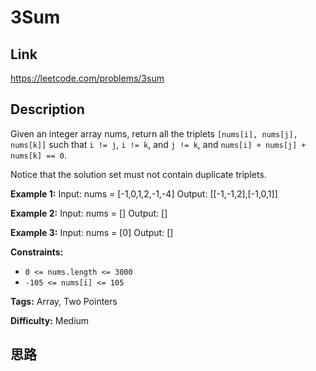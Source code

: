 # 3Sum

## Link

https://leetcode.com/problems/3sum


## Description

Given an integer array nums, return all the triplets `[nums[i], nums[j],
nums[k]]` such that `i != j`, `i != k`, and `j != k`, and `nums[i] + nums[j] +
nums[k] == 0`.

Notice that the solution set must not contain duplicate triplets.



**Example 1:**
            Input: nums = [-1,0,1,2,-1,-4]    Output: [[-1,-1,2],[-1,0,1]]    

**Example 2:**
            Input: nums = []    Output: []    

**Example 3:**
            Input: nums = [0]    Output: []    



**Constraints:**

  * `0 <= nums.length <= 3000`
  * `-105 <= nums[i] <= 105`


**Tags:** Array, Two Pointers

**Difficulty:** Medium

## 思路

[title]: https://leetcode.com/problems/3sum
